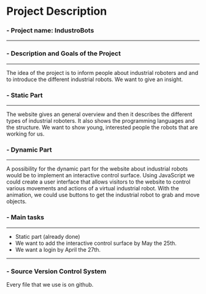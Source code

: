 # Project Description

### - Project name: IndustroBots
---

### - Description and Goals of the Project 
---
The idea of the project is to inform people about industrial roboters and and to introduce the different industrial robots. We want to give an  insight.

### - Static Part
---
The website gives an general overview and then it
describes the different types of industrial roboters. It also shows the programming languages and the structure.
We want to show young, interested people the robots that are working for us.

### - Dynamic Part
---
A possibility for the dynamic part for the website about industrial robots would be to implement an interactive control surface. Using JavaScript we could create a user interface that allows visitors to the website to control various movements and actions of a virtual industrial robot. With the animation, we could use buttons to get the industrial robot to grab and move objects. 

### - Main tasks
---
* Static part (already done)
* We want to add the interactive control surface by May the 25th.
* We want a login by April the 27th.
---

### - Source Version Control System
Every file that we use is on github.
